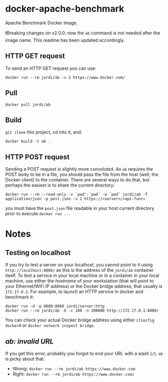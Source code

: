 # docker-apache-benchmark

Apache Benchmark Docker image.

❗Breaking changes on v2.0.0: now the `ab` command is not needed after the image name. This readme has been updated accordingly.

## HTTP GET request

To send an HTTP GET request you can use:

```
docker run --rm jordi/ab -v 2 https://www.docker.com/
```

## Pull

```
docker pull jordi/ab
```

## Build

`git clone` this project, cd into it, and:

```
docker build -t ab .
```

## HTTP POST request

Sending a POST request is slightly more convoluted. As `ab` requires the POST body to be in a file, you should pass the file from the host (well, the Docker client) to the container. There are several ways to do that, but perhaps the easiest is to share the current directory:

```
docker run --rm --read-only -v `pwd`:`pwd` -w `pwd` jordi/ab -T application/json -p post.json -v 2 https://<server>/<api-func>
```

you must have the `post.json` file readable in your host current directory prior to execute `docker run ...`

# Notes

## Testing on localhost

If you try to test a server on your localhost, you cannot point to it using `http://localhost:8080/` as this is the address of the `jordi/ab` container itself. To test a service in your local machine or in a container in your local machine, use either the _hostname_ of your workstation (that will point to your Ethernet/WiFi IP address) or the Docker bridge address, that usually is `172.17.0.1`. For example, to launch an HTTP service in docker and benchmark it:

```
docker run -d -p 8080:8080 jordi/server:http
docker run --rm jordi/ab -k -c 100 -n 100000 http://172.17.0.1:8080/ 
```

You can check your actual Docker bridge address using either `ifconfig docker0` or `docker network inspect bridge`.

## _ab: invalid URL_

If you get this error, probably you forgot to end your URL with a slash (`/`). `ab` is picky about that:

- Wrong: `docker run --rm jordi/ab https://www.docker.com`
- Right: `docker run --rm jordi/ab https://www.docker.com/`
